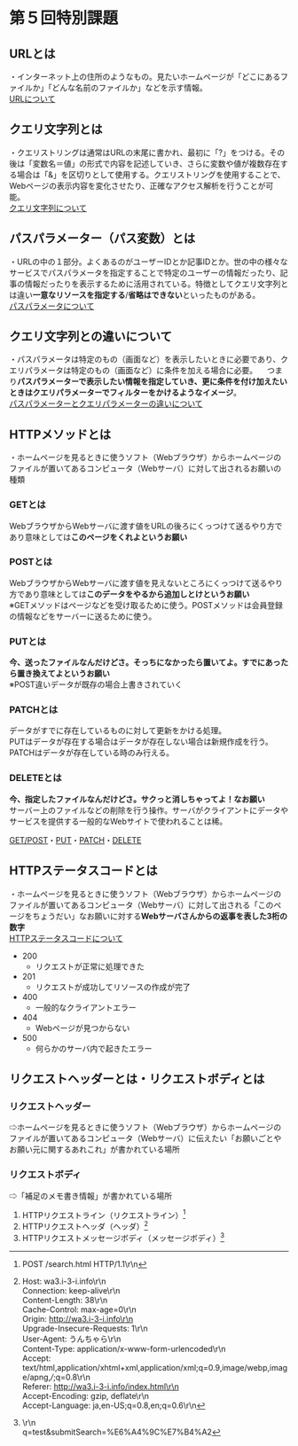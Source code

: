 # 第５回特別課題
## URLとは  
・インターネット上の住所のようなもの。見たいホームページが「どこにあるファイルか」「どんな名前のファイルか」などを示す情報。  
[URLについて](https://wa3.i-3-i.info/word114.html)  

  ## クエリ文字列とは  
・クエリストリングは通常はURLの末尾に書かれ、最初に「?」をつける。その後は「変数名＝値」の形式で内容を記述していき、さらに変数や値が複数存在する場合は「&」を区切りとして使用する。クエリストリングを使用することで、Webページの表示内容を変化させたり、正確なアクセス解析を行うことが可能。  
[クエリ文字列について](https://ssaits.jp/promapedia/technology/query-string.html)  

## パスパラメーター（パス変数）とは　　
・URLの中の１部分。よくあるのがユーザーIDとか記事IDとか。世の中の様々なサービスでパスパラメータを指定することで特定のユーザーの情報だったり、記事の情報だったりを表示するために活用されている。特徴としてクエリ文字列とは違い**一意なリソースを指定する**/**省略はできない**といったものがある。  
[パスパラメータについて](https://zenn.dev/fujishiro/scraps/3a060b10b17a93)


## クエリ文字列との違いについて
・パスパラメータは特定のもの（画面など）を表示したいときに必要であり、クエリパラメータは特定のもの（画面など）に条件を加える場合に必要。
　つまり**パスパラメーターで表示したい情報を指定していき、更に条件を付け加えたいときはクエリパラメーターでフィルターをかけるようなイメージ**。  
 [パスパラメーターとクエリパラメーターの違いについて](https://zenn.dev/eri_agri/articles/859a3362db8386)  

   ## HTTPメソッドとは  
・ホームページを見るときに使うソフト（Webブラウザ）からホームページのファイルが置いてあるコンピュータ（Webサーバ）に対して出されるお願いの種類  
### GETとは  
WebブラウザからWebサーバに渡す値をURLの後ろにくっつけて送るやり方であり意味としては**このページをくれよというお願い**  

### POSTとは  
WebブラウザからWebサーバに渡す値を見えないところにくっつけて送るやり方であり意味としては**このデータをやるから追加しとけというお願い**  
※GETメソッドはページなどを受け取るために使う。POSTメソッドは会員登録の情報などをサーバーに送るために使う。  

### PUTとは  
**今、送ったファイルなんだけどさ。そっちになかったら置いてよ。すでにあったら置き換えてよというお願い**  
※POST違いデータが既存の場合上書きされていく  

### PATCHとは　　
データがすでに存在しているものに対して更新をかける処理。  
PUTはデータが存在する場合はデータが存在しない場合は新規作成を行う。PATCHはデータが存在している時のみ行える。  

### DELETEとは　　
**今、指定したファイルなんだけどさ。サクっと消しちゃってよ！なお願い**  
サーバー上のファイルなどの削除を行う操作。サーバがクライアントにデータやサービスを提供する一般的なWebサイトで使われることは稀。  

[GET/POST](https://wa3.i-3-i.info/word110431.html)・[PUT](https://e-words.jp/w/PUT%E3%83%A1%E3%82%BD%E3%83%83%E3%83%89.html)・[PATCH](https://omathin.com/http-method/)・[DELETE](https://e-words.jp/w/DELETE%E3%83%A1%E3%82%BD%E3%83%83%E3%83%89.html)  

  ## HTTPステータスコードとは  
・ホームページを見るときに使うソフト（Webブラウザ）からホームページのファイルが置いてあるコンピュータ（Webサーバ）に対して出される「このページをちょうだい」なお願いに対する**Webサーバさんからの返事を表した3桁の数字**  
[HTTPステータスコードについて](https://wa3.i-3-i.info/word166.html)  

* 200
  * リクエストが正常に処理できた  
* 201
  * リクエストが成功してリソースの作成が完了
* 400
  * 一般的なクライアントエラー
* 404
  * Webページが見つからない
* 500
  * 何らかのサーバ内で起きたエラー

## リクエストヘッダーとは・リクエストボディとは    
### リクエストヘッダー  
  ⇨ホームページを見るときに使うソフト（Webブラウザ）からホームページのファイルが置いてあるコンピュータ（Webサーバ）に伝えたい「お願いごとやお願い元に関するあれこれ」が書かれている場所  
### リクエストボディ    
  ⇨「補足のメモ書き情報」が書かれている場所

1. HTTPリクエストライン（リクエストライン）[^1]  
1. HTTPリクエストヘッダ（ヘッダ）[^2]  
1. HTTPリクエストメッセージボディ（メッセージボディ）[^3]  

[^1]:POST /search.html HTTP/1.1\r\n  
[^2]:Host: wa3.i-3-i.info\r\n   
Connection: keep-alive\r\n  
Content-Length: 38\r\n  
Cache-Control: max-age=0\r\n  
Origin: http://wa3.i-3-i.info\r\n  
Upgrade-Insecure-Requests: 1\r\n  
User-Agent: うんちゃら\r\n  
Content-Type: application/x-www-form-urlencoded\r\n  
Accept: text/html,application/xhtml+xml,application/xml;q=0.9,image/webp,image/apng,*/*;q=0.8\r\n  
Referer: http://wa3.i-3-i.info/index.html\r\n  
Accept-Encoding: gzip, deflate\r\n  
Accept-Language: ja,en-US;q=0.8,en;q=0.6\r\n 
[^3]:\r\n  
q=test&submitSearch=%E6%A4%9C%E7%B4%A2  

  



